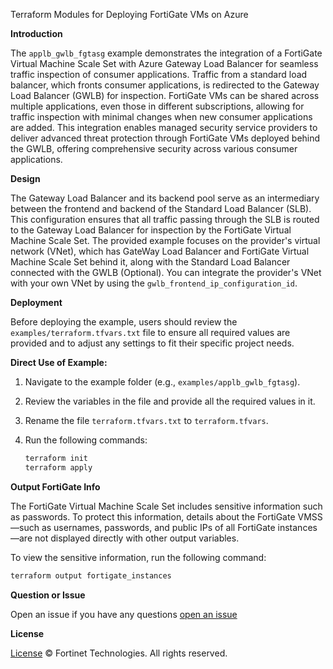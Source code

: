 Terraform Modules for Deploying FortiGate VMs on Azure

**Introduction**

The `applb_gwlb_fgtasg` example demonstrates the integration of a FortiGate Virtual Machine Scale Set with Azure Gateway Load Balancer for seamless traffic inspection of consumer applications. Traffic from a standard load balancer, which fronts consumer applications, is redirected to the Gateway Load Balancer (GWLB) for inspection. FortiGate VMs can be shared across multiple applications, even those in different subscriptions, allowing for traffic inspection with minimal changes when new consumer applications are added. This integration enables managed security service providers to deliver advanced threat protection through FortiGate VMs deployed behind the GWLB, offering comprehensive security across various consumer applications.

**Design**

The Gateway Load Balancer and its backend pool serve as an intermediary between the frontend and backend of the Standard Load Balancer (SLB). This configuration ensures that all traffic passing through the SLB is routed to the Gateway Load Balancer for inspection by the FortiGate Virtual Machine Scale Set. The provided example focuses on the provider's virtual network (VNet), which has GateWay Load Balancer and FortiGate Virtual Machine Scale Set behind it, along with the Standard Load Balancer connected with the GWLB (Optional). You can integrate the provider's VNet with your own VNet by using the `gwlb_frontend_ip_configuration_id`.

**Deployment**

Before deploying the example, users should review the `examples/terraform.tfvars.txt` file to ensure all required values are provided and to adjust any settings to fit their specific project needs.

**Direct Use of Example:**

1. Navigate to the example folder (e.g., `examples/applb_gwlb_fgtasg`).
2. Review the variables in the file and provide all the required values in it.
3. Rename the file `terraform.tfvars.txt` to `terraform.tfvars`.
4. Run the following commands:

   ```sh
   terraform init
   terraform apply
   ```

**Output FortiGate Info**

The FortiGate Virtual Machine Scale Set includes sensitive information such as passwords. To protect this information, details about the FortiGate VMSS—such as usernames, passwords, and public IPs of all FortiGate instances—are not displayed directly with other output variables.

To view the sensitive information, run the following command:

```sh
terraform output fortigate_instances
```

**Question or Issue**

Open an issue if you have any questions [open an issue](https://github.com/fortinetdev/terraform-azurerm-cloud-modules/issues)

**License**

[License](./LICENSE) © Fortinet Technologies. All rights reserved.